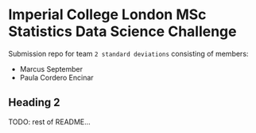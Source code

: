 # Imperial College London MSc Statistics Data Science Challenge

Submission repo for team `2 standard deviations` consisting of members:
* Marcus September
* Paula Cordero Encinar

## Heading 2

TODO: rest of README...
